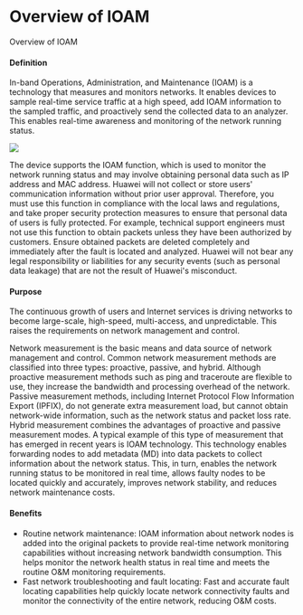 Overview of IOAM
================

Overview of IOAM

#### Definition

In-band Operations, Administration, and Maintenance (IOAM) is a technology that measures and monitors networks. It enables devices to sample real-time service traffic at a high speed, add IOAM information to the sampled traffic, and proactively send the collected data to an analyzer. This enables real-time awareness and monitoring of the network running status.

![](public_sys-resources/note_3.0-en-us.png) 

The device supports the IOAM function, which is used to monitor the network running status and may involve obtaining personal data such as IP address and MAC address. Huawei will not collect or store users' communication information without prior user approval. Therefore, you must use this function in compliance with the local laws and regulations, and take proper security protection measures to ensure that personal data of users is fully protected. For example, technical support engineers must not use this function to obtain packets unless they have been authorized by customers. Ensure obtained packets are deleted completely and immediately after the fault is located and analyzed. Huawei will not bear any legal responsibility or liabilities for any security events (such as personal data leakage) that are not the result of Huawei's misconduct.



#### Purpose

The continuous growth of users and Internet services is driving networks to become large-scale, high-speed, multi-access, and unpredictable. This raises the requirements on network management and control.

Network measurement is the basic means and data source of network management and control. Common network measurement methods are classified into three types: proactive, passive, and hybrid. Although proactive measurement methods such as ping and traceroute are flexible to use, they increase the bandwidth and processing overhead of the network. Passive measurement methods, including Internet Protocol Flow Information Export (IPFIX), do not generate extra measurement load, but cannot obtain network-wide information, such as the network status and packet loss rate. Hybrid measurement combines the advantages of proactive and passive measurement modes. A typical example of this type of measurement that has emerged in recent years is IOAM technology. This technology enables forwarding nodes to add metadata (MD) into data packets to collect information about the network status. This, in turn, enables the network running status to be monitored in real time, allows faulty nodes to be located quickly and accurately, improves network stability, and reduces network maintenance costs.


#### Benefits

* Routine network maintenance: IOAM information about network nodes is added into the original packets to provide real-time network monitoring capabilities without increasing network bandwidth consumption. This helps monitor the network health status in real time and meets the routine O&M monitoring requirements.
* Fast network troubleshooting and fault locating: Fast and accurate fault locating capabilities help quickly locate network connectivity faults and monitor the connectivity of the entire network, reducing O&M costs.